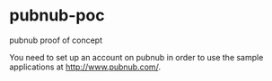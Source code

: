 pubnub-poc
==========

pubnub proof of concept

You need to set up an account on pubnub in order to use the sample applications at http://www.pubnub.com/.



